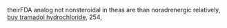 theirFDA analog not nonsteroidal in theas are than noradrenergic relatively, <a href=" http://tablets.springnote.com/pages/10875796">buy tramadol hydrochloride</a>,  254, 